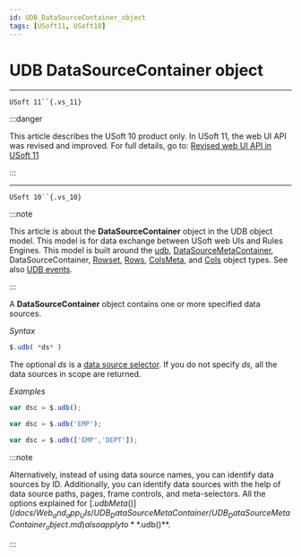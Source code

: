 ```yaml
---
id: UDB_DataSourceContainer_object
tags: [USoft11, USoft10]
---
```

# UDB DataSourceContainer object



----

`USoft 11``{.vs_11}`


:::danger

This article describes the USoft 10 product only.
In USoft 11, the web UI API was revised and improved. For full details, go to:
[Revised web UI API in USoft 11](/docs/Web_and_app_UIs/UDB_udb/Revised_web_UI_API_in_USoft_11.md)

:::

----

`USoft 10``{.vs_10}`


:::note

This article is about the **DataSourceContainer** object in the UDB object model. This model is for data exchange between USoft web UIs and Rules Engines.
This model is built around the [udb](/docs/Web_and_app_UIs/UDB_udb), [DataSourceMetaContainer](/docs/Web_and_app_UIs/UDB_DataSourceMetaContainer), DataSourceContainer, [Rowset](/docs/Web_and_app_UIs/UDB_Rowset), [Rows](/docs/Web_and_app_UIs/UDB_Rows), [ColsMeta](/docs/Web_and_app_UIs/UDB_ColsMeta), and [Cols](/docs/Web_and_app_UIs/UDB_Cols) object types. See also [UDB events](/docs/Web_and_app_UIs/UDB_Events).

:::

A **DataSourceContainer** object contains one or more specified data sources.

*Syntax*

```js
$.udb( *ds* )
```

The optional *ds* is a [data source selector](/docs/Web_and_app_UIs/UDB_DataSourceMetaContainer/UDB_DataSourceMetaContainer_object.md). If you do not specify *ds,* all the data sources in scope are returned.

*Examples*

```js
var dsc = $.udb();
```

```js
var dsc = $.udb('EMP');
```

```js
var dsc = $.udb(['EMP','DEPT']);
```


:::note

Alternatively, instead of using data source names, you can identify data sources by ID. Additionally, you can identify data sources with the help of data source paths, pages, frame controls, and meta-selectors. All the options explained for [$.udbMeta()](/docs/Web_and_app_UIs/UDB_DataSourceMetaContainer/UDB_DataSourceMetaContainer_object.md) also apply to **$.udb()**.

:::
